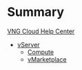 # Summary

[VNG Cloud Help Center](README.md)

- [vServer](vServer/README.md)
  - [Compute](vServer/compute.md)
  - [vMarketplace](vServer/vMarketplace.md)
